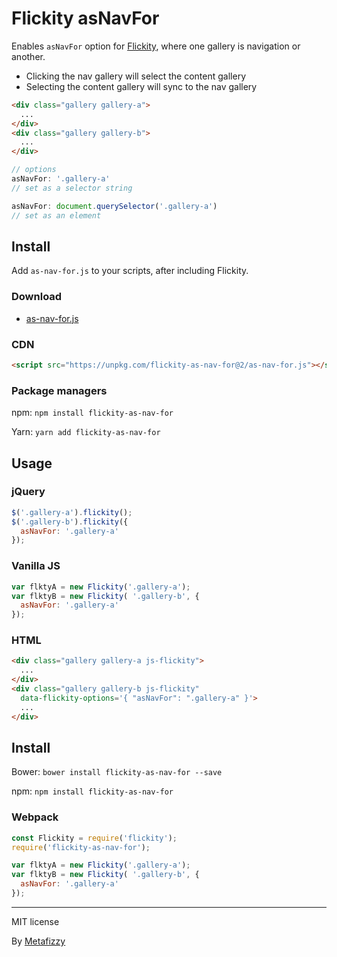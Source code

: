 # Flickity asNavFor

Enables `asNavFor` option for [Flickity](https://flickity.metafizzy.co/), where one gallery is navigation or another.

+ Clicking the nav gallery will select the content gallery
+ Selecting the content gallery will sync to the nav gallery

``` html
<div class="gallery gallery-a">
  ...
</div>
<div class="gallery gallery-b">
  ...
</div>
```

``` js
// options
asNavFor: '.gallery-a'
// set as a selector string

asNavFor: document.querySelector('.gallery-a')
// set as an element
```

## Install

Add `as-nav-for.js` to your scripts, after including Flickity.

### Download

+ [as-nav-for.js](https://unpkg.com/flickity-as-nav-for@2/as-nav-for.js)

### CDN

``` html
<script src="https://unpkg.com/flickity-as-nav-for@2/as-nav-for.js"></script>
```

### Package managers

npm: `npm install flickity-as-nav-for`

Yarn: `yarn add flickity-as-nav-for`

## Usage

### jQuery

``` js
$('.gallery-a').flickity();
$('.gallery-b').flickity({
  asNavFor: '.gallery-a'
});
```

### Vanilla JS

``` js
var flktyA = new Flickity('.gallery-a');
var flktyB = new Flickity( '.gallery-b', {
  asNavFor: '.gallery-a'
});
```

### HTML

``` html
<div class="gallery gallery-a js-flickity">
  ...
</div>
<div class="gallery gallery-b js-flickity"
  data-flickity-options='{ "asNavFor": ".gallery-a" }'>
  ...
</div>
```

## Install

Bower: `bower install flickity-as-nav-for --save`

npm: `npm install flickity-as-nav-for`

### Webpack

``` js
const Flickity = require('flickity');
require('flickity-as-nav-for');

var flktyA = new Flickity('.gallery-a');
var flktyB = new Flickity( '.gallery-b', {
  asNavFor: '.gallery-a'
});
```

---

MIT license

By [Metafizzy](https://metafizzy.co)
